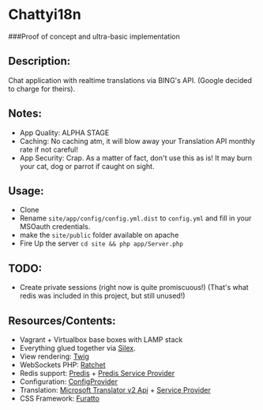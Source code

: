 Chattyi18n
==========

###Proof of concept and ultra-basic implementation

Description:
------------

Chat application with realtime translations via BING's API. (Google decided to charge for theirs).

Notes:
------

- App Quality: ALPHA STAGE
- Caching: No caching atm, it will blow away your Translation API monthly rate if not careful!
- App Security: Crap. As a matter of fact, don't use this as is! It may
burn your cat, dog or parrot if caught on sight.

Usage:
------

- Clone
- Rename `site/app/config/config.yml.dist` to `config.yml` and fill in your MSOauth credentials.
- make the `site/public` folder available on apache
- Fire Up the server `cd site && php app/Server.php`

TODO:
-----

- Create private sessions (right now is quite promiscuous!) (That's what redis was included in this project, but still unused!)


Resources/Contents:
-------------------

- Vagrant + Virtualbox base boxes with LAMP stack
- Everything glued together via [Silex](https://github.com/fabpot/Silex).
- View rendering: [Twig](https://github.com/fabpot/Twig)
- WebSockets PHP: [Ratchet](https://github.com/cboden/Ratchet)
- Redis support: [Predis](https://github.com/nrk/predis) + [Predis Service Provider](https://github.com/nrk/PredisServiceProvider)
- Configuration: [ConfigProvider](https://github.com/igorw/ConfigServiceProvider)
- Translation: [Microsoft Translator v2 Api](https://github.com/matthiasnoback/microsoft-translator) + [Service Provider](https://github.com/matthiasnoback/MicrosoftTranslatorServiceProvider)
- CSS Framework: [Furatto](http://icalialabs.github.io/furatto/)
